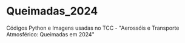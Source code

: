 # Queimadas_2024
Códigos Python e Imagens usadas no TCC - "Aerossóis e Transporte Atmosférico: Queimadas em 2024"
